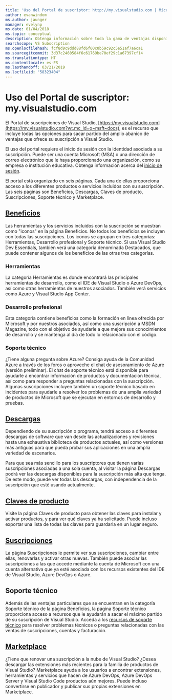 ```yaml
---
title: 'Uso del Portal de suscriptor: http://my.visualstudio.com | Microsoft Docs'
author: evanwindom
ms.author: jaunger
manager: evelynp
ms.date: 01/04/2018
ms.topic: conceptual
description: Obtenga información sobre toda la gama de ventajas disponibles en el portal de suscripciones de Visual Studio
searchscope: VS Subscription
ms.openlocfilehash: fcf8d9c9ddd88fd6f00c0b59c92c5e51af7a6ca1
ms.sourcegitcommit: 3d37c2460584f6c61769be70ef29c1a67397cf14
ms.translationtype: HT
ms.contentlocale: es-ES
ms.lasthandoff: 03/21/2019
ms.locfileid: "58323404"
---
```

# <a name="using-the-subscriber-portal---myvisualstudiocom"></a>Uso del Portal de suscriptor: my.visualstudio.com

El Portal de suscripciones de Visual Studio, [https://my.visualstudio.com](https://my.visualstudio.com?wt.mc_id=o~msft~docs), es el recurso que incluye todas las opciones para sacar partido del amplio abanico de ventajas que ofrece su suscripción a Visual Studio.

El uso del portal requiere el inicio de sesión con la identidad asociada a su suscripción.  Puede ser una cuenta Microsoft (MSA) o una dirección de correo electrónico que le haya proporcionado una organización, como su empresa o institución educativa.  Obtenga información acerca del [inicio de sesión](signing-in.md).

El portal está organizado en seis páginas.  Cada una de ellas proporciona acceso a los diferentes productos o servicios incluidos con su suscripción.  Las seis páginas son Beneficios, Descargas, Claves de producto, Suscripciones, Soporte técnico y Marketplace.

## <a name="benefitshttpsmyvisualstudiocombenefitswtmcidomsftdocs"></a>[Beneficios](https://my.visualstudio.com/benefits?wt.mc_id=o~msft~docs)
Las herramientas y los servicios incluidos con la suscripción se muestran como "iconos" en la página Beneficios.  No todos los beneficios se incluyen con todas las suscripciones. Los iconos se agrupan en tres categorías:  Herramientas, Desarrollo profesional y Soporte técnico.  Si usa Visual Studio Dev Essentials, también verá una categoría denominada Destacados, que puede contener algunos de los beneficios de las otras tres categorías.

### <a name="tools"></a>Herramientas
La categoría Herramientas es donde encontrará las principales herramientas de desarrollo, como el IDE de Visual Studio o Azure DevOps, así como otras herramientas de nuestros asociados.  También verá servicios como Azure y Visual Studio App Center.

### <a name="professional-development"></a>Desarrollo profesional
Esta categoría contiene beneficios como la formación en línea ofrecida por Microsoft y por nuestros asociados, así como una suscripción a MSDN Magazine, todo con el objetivo de ayudarle a que mejore sus conocimientos de desarrollo y se mantenga al día de todo lo relacionado con el código.

### <a name="support"></a>Soporte técnico
¿Tiene alguna pregunta sobre Azure?  Consiga ayuda de la Comunidad Azure a través de los foros o aproveche el chat de asesoramiento de Azure (versión preliminar).  El chat de soporte técnico está disponible para ayudarle a encontrar información de productos y documentación técnica, así como para responder a preguntas relacionadas con la suscripción.  Algunas suscripciones incluyen también un soporte técnico basado en incidentes para ayudarle a resolver los problemas de una amplia variedad de productos de Microsoft que se ejecutan en entornos de desarrollo y pruebas.

## <a name="downloadshttpsmyvisualstudiocomdownloadswtmcidomsftdocs"></a>[Descargas](https://my.visualstudio.com/downloads?wt.mc_id=o~msft~docs)
Dependiendo de su suscripción o programa, tendrá acceso a diferentes descargas de software que van desde las actualizaciones y revisiones hasta una exhaustiva biblioteca de productos actuales, así como versiones más antiguas para que pueda probar sus aplicaciones en una amplia variedad de escenarios.

Para que sea más sencillo para los suscriptores que tienen varias suscripciones asociadas a una sola cuenta, al visitar la página Descargas podrá ver las descargas disponibles para la suscripción más alta que tenga.  De este modo, puede ver todas las descargas, con independencia de la suscripción que esté usando actualmente.

## <a name="product-keyshttpsmyvisualstudiocomproductkeyswtmcidomsftdocs"></a>[Claves de producto](https://my.visualstudio.com/productkeys?wt.mc_id=o~msft~docs)
Visite la página Claves de producto para obtener las claves para instalar y activar productos, y para ver qué claves ya ha solicitado.  Puede incluso exportar una lista de todas las claves para guardarla en un lugar seguro.

## <a name="subscriptionshttpsmyvisualstudiocomsubscriptionswtmcidomsftdocs"></a>[Suscripciones](https://my.visualstudio.com/subscriptions?wt.mc_id=o~msft~docs)
La página Suscripciones le permite ver sus suscripciones, cambiar entre ellas, renovarlas y activar otras nuevas. También puede asociar las suscripciones a las que accede mediante la cuenta de Microsoft con una cuenta alternativa que ya esté asociada con los recursos existentes del IDE de Visual Studio, Azure DevOps o Azure.

## <a name="support"></a>Soporte técnico

Además de las ventajas particulares que se encuentran en la categoría Soporte técnico de la página Beneficios, la página Soporte técnico proporciona acceso a recursos que le ayudarán a sacar el máximo partido de su suscripción de Visual Studio. Acceda a los [recursos de soporte técnico](https://visualstudio.microsoft.com/subscriptions/support/) para resolver problemas técnicos o preguntas relacionadas con las ventas de suscripciones, cuentas y facturación.

## <a name="marketplacehttpsmarketplacevisualstudiocom"></a>[Marketplace](https://marketplace.visualstudio.com/)

¿Tiene que renovar una suscripción a la nube de Visual Studio?  ¿Desea descargar las extensiones más recientes para la familia de productos de Visual Studio?  Marketplace ayuda a los usuarios a encontrar extensiones, herramientas y servicios que hacen de Azure DevOps, Azure DevOps Server y Visual Studio Code productos aún mejores. Puede incluso convertirse en publicador y publicar sus propias extensiones en Marketplace.
